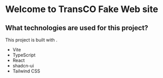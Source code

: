 # Welcome to TransCO Fake Web site

## What technologies are used for this project?

This project is built with .

- Vite
- TypeScript
- React
- shadcn-ui
- Tailwind CSS
